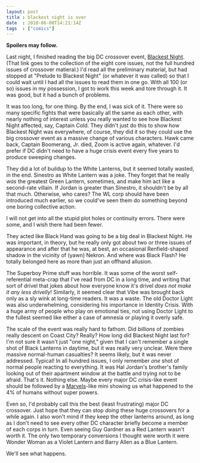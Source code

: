```yaml
---
layout: post
title : blackest night is over
date  : 2010-06-08T14:21:14Z
tags  : ["comics"]
---
```

**Spoilers may follow.**

Last night, I finished reading the big DC crossover event, [Blackest
Night](http://www.amazon.com/gp/product/1401226930?ie=UTF8&tag=rjbs-20&linkCode=as2&camp=1789&creative=390957&creativeASIN=1401226930).
(That link goes to the collection of the eight core issues, not the full
hundred issues of crossover matieral.)  I'd read all the preliminary material,
but had stopped at "Prelude to Blackest Night" (or whatever it was called) so
that I could wait until I had all the issues to read them in one go.  With all
100 (or so) issues in my possession, I got to work this week and tore through
it.  It was good, but it had a bunch of problems.

It was too long, for one thing.  By the end, I was sick of it.  There were so
many specific fights that were basically all the same as each other, with
nearly nothing of interest unless you really wanted to see how Blackest Night
affected, say, Captain Cold.  They didn't just do this to show how Blackest
Night was everywhere, of course, they did it so they could use the big
crossover event as a massive change of various characters.  Hawk came back,
Captain Boomerang, Jr. died, Zoom is active again, whatever.  I'd prefer if DC
didn't need to have a huge crisis event every five years to produce sweeping
changes.

They did a lot of buildup to the White Lanterns, but it seemed totally wasted,
in the end.  Sinestro as White Lantern was a joke.  They forget that he really
*was* the greatest Green Lantern, sometimes, and make him act like a
second-rate villain.  If Jordan is greater than Sinestro, it shouldn't be by
all that much.  Otherwise, who cares?  The WL corp should have been introduced
much earlier, so we could've seen them do something beyond one boring
collective action.

I will not get into all the stupid plot holes or continuity errors.  There were
some, and I wish there had been fewer.

They acted like Black Hand was going to be a big deal in Blackest Night.  He
was important, in theory, but he really only got about two or three issues of
appearance and after that he was, at best, an occasional Renfield-shaped shadow
in the vicinity of (yawn) Nekron.  And where was Black Flash?  He totally
belonged here as more than just an offhand allusion.

The Superboy Prime stuff was horrible.  It was some of the worst
self-referential meta-crap that I've read from DC in a long time, and writing
that sort of drivel that jokes about how everyone know it's drivel *does not
make it any less drivelly*!  Similarly, it seemed clear that Vibe was brought
back only as a sly wink at long-time readers.  It was a waste.  The old Doctor
Light was also underwhelming, considering his importance in Identity Crisis.
With a huge army of people who play on emotional ties, not using Doctor Light
to the fullest seemed like either a case of amnesia or playing it overly safe.

The scale of the event was really hard to fathom.  Did *billions* of zombies
really descent on Coast City?  Really?  How long did Blackest Night last for?
I'm not sure it wasn't just "one night," given that I can't remember a single
shot of Black Lanterns in daytime, but it was really very unclear.  Were there
massive normal-human casualties?  It seems likely, but it was never addressed.
Typical!  In all hundred issues, I only remember *one* shot of normal people
reacting to everything.  It was Hal Jordan's brother's family looking out of
their apartment window at the battle and trying not to be afraid.  That's it.
Nothing else.  Maybe every major DC crisis-like event should be followed by a
[Marvels](http://www.amazon.com/gp/product/078514286X?ie=UTF8&tag=rjbs-20&linkCode=as2&camp=1789&creative=390957&creativeASIN=078514286X)-like
mini showing us what happened to the 4% of humans without super powers.

Even so, I'd probably call this the best (least frustrating) major DC
crossover.  Just hope that they can stop *doing* these huge crossovers for a
while again.  I also won't mind if they keep the other lanterns around, as long
as I don't need to see every other DC character briefly become a member of each
corps in turn.  Even seeing Guy Gardner as a Red Lantern wasn't worth it.  The
only two temporary conversions I thought were worth it were Wonder Woman as a
Violet Lantern and Barry Allen as a Blue Lantern.

We'll see what happens.

